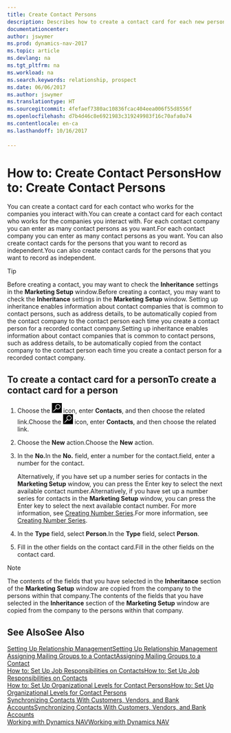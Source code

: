 ```yaml
---
title: Create Contact Persons
description: Describes how to create a contact card for each new person or prospect you interact with or have a business relationship with.
documentationcenter: 
author: jswymer
ms.prod: dynamics-nav-2017
ms.topic: article
ms.devlang: na
ms.tgt_pltfrm: na
ms.workload: na
ms.search.keywords: relationship, prospect
ms.date: 06/06/2017
ms.author: jswymer
ms.translationtype: HT
ms.sourcegitcommit: 4fefaef7380ac10836fcac404eea006f55d8556f
ms.openlocfilehash: d7b4d46c8e6921983c319249983f16c70afa0a74
ms.contentlocale: en-ca
ms.lasthandoff: 10/16/2017

---
```

# <a name="how-to-create-contact-persons"></a><span data-ttu-id="46929-103">How to: Create Contact Persons</span><span class="sxs-lookup"><span data-stu-id="46929-103">How to: Create Contact Persons</span></span>
<span data-ttu-id="46929-104">You can create a contact card for each contact who works for the companies you interact with.</span><span class="sxs-lookup"><span data-stu-id="46929-104">You can create a contact card for each contact who works for the companies you interact with.</span></span> <span data-ttu-id="46929-105">For each contact company you can enter as many contact persons as you want.</span><span class="sxs-lookup"><span data-stu-id="46929-105">For each contact company you can enter as many contact persons as you want.</span></span> <span data-ttu-id="46929-106">You can also create contact cards for the persons that you want to record as independent.</span><span class="sxs-lookup"><span data-stu-id="46929-106">You can also create contact cards for the persons that you want to record as independent.</span></span>

> [!TIP]  
>   <span data-ttu-id="46929-107">Before creating a contact, you may want to check the **Inheritance** settings in the **Marketing Setup** window.</span><span class="sxs-lookup"><span data-stu-id="46929-107">Before creating a contact, you may want to check the **Inheritance** settings in the **Marketing Setup** window.</span></span> <span data-ttu-id="46929-108">Setting up inheritance enables information about contact companies that is common to contact persons, such as address details, to be automatically copied from the contact company to the contact person each time you create a contact person for a recorded contact company.</span><span class="sxs-lookup"><span data-stu-id="46929-108">Setting up inheritance enables information about contact companies that is common to contact persons, such as address details, to be automatically copied from the contact company to the contact person each time you create a contact person for a recorded contact company.</span></span>

## <a name="to-create-a-contact-card-for-a-person"></a><span data-ttu-id="46929-109">To create a contact card for a person</span><span class="sxs-lookup"><span data-stu-id="46929-109">To create a contact card for a person</span></span>
1. <span data-ttu-id="46929-110">Choose the ![Search for Page or Report](media/ui-search/search_small.png "Search for Page or Report icon") icon, enter **Contacts**, and then choose the related link.</span><span class="sxs-lookup"><span data-stu-id="46929-110">Choose the ![Search for Page or Report](media/ui-search/search_small.png "Search for Page or Report icon") icon, enter **Contacts**, and then choose the related link.</span></span>
2. <span data-ttu-id="46929-111">Choose the **New** action.</span><span class="sxs-lookup"><span data-stu-id="46929-111">Choose the **New** action.</span></span>
3. <span data-ttu-id="46929-112">In the **No.**</span><span class="sxs-lookup"><span data-stu-id="46929-112">In the **No.**</span></span> <span data-ttu-id="46929-113">field, enter a number for the contact.</span><span class="sxs-lookup"><span data-stu-id="46929-113">field, enter a number for the contact.</span></span>

    <span data-ttu-id="46929-114">Alternatively, if you have set up a number series for contacts in the **Marketing Setup** window, you can press the Enter key to select the next available contact number.</span><span class="sxs-lookup"><span data-stu-id="46929-114">Alternatively, if you have set up a number series for contacts in the **Marketing Setup** window, you can press the Enter key to select the next available contact number.</span></span> <span data-ttu-id="46929-115">For more information, see [Creating Number Series](ui-create-number-series.md).</span><span class="sxs-lookup"><span data-stu-id="46929-115">For more information, see [Creating Number Series](ui-create-number-series.md).</span></span>
4. <span data-ttu-id="46929-116">In the **Type** field, select **Person**.</span><span class="sxs-lookup"><span data-stu-id="46929-116">In the **Type** field, select **Person**.</span></span>
5. <span data-ttu-id="46929-117">Fill in the other fields on the contact card.</span><span class="sxs-lookup"><span data-stu-id="46929-117">Fill in the other fields on the contact card.</span></span>

> [!NOTE]  
>   <span data-ttu-id="46929-118">The contents of the fields that you have selected in the **Inheritance** section of the **Marketing Setup** window are copied from the company to the persons within that company.</span><span class="sxs-lookup"><span data-stu-id="46929-118">The contents of the fields that you have selected in the **Inheritance** section of the **Marketing Setup** window are copied from the company to the persons within that company.</span></span>

## <a name="see-also"></a><span data-ttu-id="46929-119">See Also</span><span class="sxs-lookup"><span data-stu-id="46929-119">See Also</span></span>
[<span data-ttu-id="46929-120">Setting Up Relationship Management</span><span class="sxs-lookup"><span data-stu-id="46929-120">Setting Up Relationship Management</span></span>](marketing-setup-marketing.md)  
[<span data-ttu-id="46929-121">Assigning Mailing Groups to a Contact</span><span class="sxs-lookup"><span data-stu-id="46929-121">Assigning Mailing Groups to a Contact</span></span>](marketing-mailing-groups.md#AssignMailGroupContact)  
[<span data-ttu-id="46929-122">How to: Set Up Job Responsibilities on Contacts</span><span class="sxs-lookup"><span data-stu-id="46929-122">How to: Set Up Job Responsibilities on Contacts</span></span>](marketing-job-responsibilities.md)  
[<span data-ttu-id="46929-123">How to: Set Up Organizational Levels for Contact Persons</span><span class="sxs-lookup"><span data-stu-id="46929-123">How to: Set Up Organizational Levels for Contact Persons</span></span>](marketing-organizational-levels.md)  
[<span data-ttu-id="46929-124">Synchronizing Contacts With Customers, Vendors, and Bank Accounts</span><span class="sxs-lookup"><span data-stu-id="46929-124">Synchronizing Contacts With Customers, Vendors, and Bank Accounts</span></span>](marketing-synchronize-contacts-customers-vendors-bank-accounts.md)  
[<span data-ttu-id="46929-125">Working with Dynamics NAV</span><span class="sxs-lookup"><span data-stu-id="46929-125">Working with Dynamics NAV</span></span>](ui-work-product.md)  

